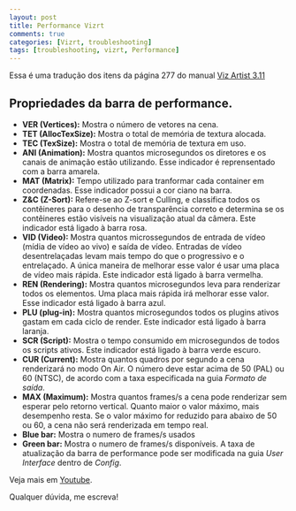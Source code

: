 ```yaml
---
layout: post
title: Performance Vizrt
comments: true
categories: [Vizrt, troubleshooting]
tags: [troubleshooting, vizrt, Performance]
---
```


Essa é uma tradução dos itens da página 277 do manual [Viz Artist 3.11](http://docs.vizrt.com/viz-artist-guide-3.11.pdf)

## Propriedades da barra de performance.

- **VER (Vertices):** Mostra o número de vetores na cena.
- **TET (AllocTexSize):** Mostra o total de memória de textura alocada.
- **TEC (TexSize):** Mostra o total de memória de textura em uso.
- **ANI (Animation):** Mostra quantos microsegundos os diretores e os canais de animação estão utilizando. Esse indicador é reprensentado com a barra amarela.
- **MAT (Matrix):** Tempo utilizado para tranformar cada container em coordenadas. Esse indicador possui a cor ciano na barra.
- **Z&C (Z-Sort):** Refere-se ao Z-sort e Culling, e classifica todos os contêineres para o desenho de transparência correto e determina se os contêineres estão visíveis na visualização atual da câmera. Este indicador está ligado à barra rosa.
- **VID (Video):** Mostra quantos microssegundos de entrada de vídeo (mídia de vídeo ao vivo) e saída de vídeo. Entradas de vídeo desentrelaçadas levam mais tempo do que o progressivo e o entrelaçado.
  A única maneira de melhorar esse valor é usar uma placa de vídeo mais rápida. Este indicador está ligado à barra vermelha.
- **REN (Rendering):** Mostra quantos microsegundos leva para renderizar todos os elementos.
  Uma placa mais rápida irá melhorar esse valor. Esse indicador está ligado à barra azul.
- **PLU (plug-in):** Mostra quantos microsegundos todos os plugins ativos gastam em cada ciclo de render. Este indicador está ligado à barra laranja.
- **SCR (Script):** Mostra o tempo consumido em microsegundos de todos os scripts ativos. Este indicador está ligado à barra verde escuro.
- **CUR (Current):** Mostra quantos quadros por segundo a cena renderizará no modo On Air.
  O número deve estar acima de 50 (PAL) ou 60 (NTSC), de acordo com a taxa especificada na guia _Formato de saída_.
- **MAX (Maximum):** Mostra quantos frames/s a cena pode renderizar sem esperar pelo retorno vertical. Quanto maior o valor máximo, mais desempenho resta. Se o valor máximo for reduzido para abaixo de 50 ou 60, a cena não será renderizada em tempo real.
- **Blue bar:** Mostra o numero de frames/s usados
- **Green bar:** Mostra o numero de frames/s disponíveis.
  A taxa de atualização da barra de performance pode ser modificada na guia _User Interface_ dentro de _Config_.

Veja mais em [Youtube](https://youtu.be/z7Iu4OsoUq0).

Qualquer dúvida, me escreva!
